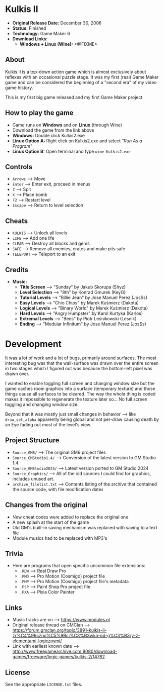 # Kulkis II

 - **Original Release Date:** December 30, 2006
 - **Status:** Finished
 - **Technology:** Game Maker 6
 - **Download Links:**
   - **Windows + Linux (Wine):** <@FIXME>


## About
Kulkis II is a top-down action game which is almost exclusively about reflexes
with an occasional puzzle stage. It was my first (real) Game Maker game and can
be considered the beginning of a "second era" of my video game history.

This is my first big game released and my first Game Maker project.


## How to play the game
 - Game runs on **Windows** and on **Linux** (through Wine)
 - Download the game from the link above
 - **Windows:** Double click Kulkis2.exe
 - **Linux Option A:** Right click on Kulkis2.exe and select *"Run As a Program"*
 - **Linux Option B:** Open terminal and type `wine Kulkis2.exe`


## Controls
 - `Arrows` ⟶ Move
 - `Enter` ⟶ Enter exit, proceed in menus
 - `Z` ⟶ Spit
 - `X` ⟶ Place bomb
 - `F2` ⟶ Restart level
 - `Escape` ⟶ Return to level selection


## Cheats
 - `KULKIS` ⟶ Unlock all levels
 - `LIFE` ⟶ Add one life
 - `CLEAR` ⟶ Destroy all blocks and gems
 - `SAFE` ⟶ Remove all enemies, crates and make pits safe
 - `TELEPORT` ⟶ Teleport to an exit


## Credits
 - **Music:**
   - **Title Screen** ⟶ "Sunday" by Jakub Skorupa (Shyz)
   - **Level Selection** ⟶ "8th" by Konrad Gmurek (KeyG)
   - **Tutorial Levels** ⟶ "Billie Jean" by Jose Manuel Perez (JosSs)
   - **Easy Levels** ⟶ "Chio Chips" by Marek Kuśmierz (Dakota)
   - **Logical Levels** ⟶ "Binary World" by Marek Kuśmierz (Dakota)
   - **Hard Levels** ⟶ "Angry Humpster" by Karol Kurtyka (Karlos)
   - **Extremal Levels** ⟶ "Bees" by Piotr Leśnikowski (Lesnik)
   - **Ending** ⟶ "Modular Infinitum" by Jose Manuel Perez (JosSs)


# Development
It was a lot of work and a lot of bugs, primarily around surfaces. The most interesting bug
was that the wall-surface was drawn over the entire screen in two stages which I figured
out was because the bottom-left pixel was drawn over.

I wanted to enable toggling full screen and changing window size but the game
caches room graphics into a surface (temporary texture) and those things cause
all surfaces to be cleared. The way the whole thing is coded makes it impossible
to regenerate the texture later so... No full screen toggling and changing
window size.

Beyond that it was mostly just small changes in behavior ⟶ like `draw_set_alpha` apparently
being global and not per-draw causing death by an Eye fading out most of the level's view.


## Project Structure
 - `Source_GM6/` ⟶ The original GM6 project files
 - `Source_GMStudio1.4/` ⟶ Conversion of the latest version to GM Studio 1.4
 - `Source_GMStudio2024/` ⟶ Latest version ported to GM Studio 2024
 - `Source_Graphics/` ⟶ All of the old sources I could find for graphics, includes unused art.
 - `archive_filelist.txt` ⟶ Contents listing of the archive that contained the
   source code, with file modification dates


## Changes from the original
 - New cheat codes were added to replace the original one
 - A new splash at the start of the game
 - Old GM's built-in saving mechanism was replaced with saving to a text file
 - Module musics had to be replaced with MP3's


## Trivia
 - Here are programs that open specific uncommon file extensions:
    - `.RDW` ⟶ Real Draw Pro
    - `.PMD` ⟶ Pro Motion (Cosmigo) project file
    - `.PMP` ⟶ Pro Motion (Cosmigo) project file's metadata
    - `.PSP` ⟶ Paint Shop Pro project file
    - `.PXA` ⟶ Pixia Color Painter


## Links
 - Music tracks are on ⟶ https://www.modules.pl
 - Original release thread on GMClan ⟶ https://forum.gmclan.org/topic/3891-kulkis-ii-zr%C4%99czno%C5%9Bci%C3%B3wka-od-g%C3%B3ry-z-elementami-logicznymi/
 - Link with earliest known date ⟶ http://www.freegamearchive.com:8080/download-games/freeware/logic-games/kulkis-2/14782

## License
See the appropriate `LICENSE.txt` files.
